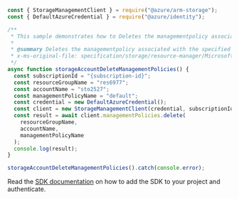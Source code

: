 ```javascript
const { StorageManagementClient } = require("@azure/arm-storage");
const { DefaultAzureCredential } = require("@azure/identity");

/**
 * This sample demonstrates how to Deletes the managementpolicy associated with the specified storage account.
 *
 * @summary Deletes the managementpolicy associated with the specified storage account.
 * x-ms-original-file: specification/storage/resource-manager/Microsoft.Storage/stable/2021-09-01/examples/StorageAccountDeleteManagementPolicy.json
 */
async function storageAccountDeleteManagementPolicies() {
  const subscriptionId = "{subscription-id}";
  const resourceGroupName = "res6977";
  const accountName = "sto2527";
  const managementPolicyName = "default";
  const credential = new DefaultAzureCredential();
  const client = new StorageManagementClient(credential, subscriptionId);
  const result = await client.managementPolicies.delete(
    resourceGroupName,
    accountName,
    managementPolicyName
  );
  console.log(result);
}

storageAccountDeleteManagementPolicies().catch(console.error);
```

Read the [SDK documentation](https://github.com/Azure/azure-sdk-for-js/blob/%40azure%2Farm-storage_17.2.0/sdk/storage/arm-storage/README.md) on how to add the SDK to your project and authenticate.
